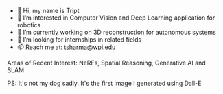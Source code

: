 - 👋 Hi, my name is Tript
- 👀 I’m interested in Computer Vision and Deep Learning application for robotics
- 🌱 I’m currently working on 3D reconstruction for autonomous systems
- 💞️ I’m looking for internships in related fields
- 📫 Reach me at: tsharma@wpi.edu

Areas of Recent Interest: NeRFs, Spatial Reasoning, Generative AI and SLAM

PS: It's not my dog sadly. It's the first image I generated using Dall-E
<!---
TriptSharma/TriptSharma is a ✨ special ✨ repository because its `README.md` (this file) appears on your GitHub profile.
You can click the Preview link to take a look at your changes.
--->
